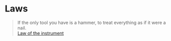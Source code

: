 # Laws

> If the only tool you have is a hammer, to treat everything as if it were a nail.<br/>[Law of the instrument](https://en.wikipedia.org/wiki/Law_of_the_instrument)
